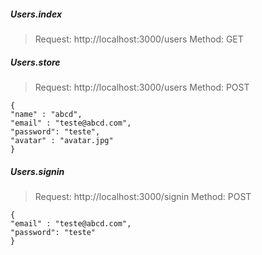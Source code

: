 ##### Users.index

> Request: http://localhost:3000/users Method: GET

##### Users.store

> Request: http://localhost:3000/users Method: POST

```
{
"name" : "abcd",
"email" : "teste@abcd.com",
"password": "teste",
"avatar" : "avatar.jpg"
}
```

##### Users.signin

> Request: http://localhost:3000/signin Method: POST

```
{
"email" : "teste@abcd.com",
"password": "teste"
}
```
